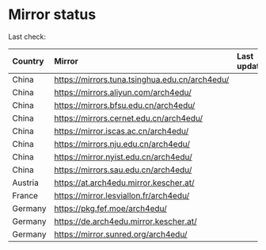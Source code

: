 <script src="./time.js"></script>
# Mirror status
Last check: <script type="text/javascript">localize(1716351811.714536);</script>

|Country|Mirror|Last update|
|:------|:-----|:----------|
|China|https://mirrors.tuna.tsinghua.edu.cn/arch4edu/|<script type="text/javascript">localize(1716316511);</script>|
|China|https://mirrors.aliyun.com/arch4edu/|<script type="text/javascript">localize(1716316511);</script>|
|China|https://mirrors.bfsu.edu.cn/arch4edu/|<script type="text/javascript">localize(1716316511);</script>|
|China|https://mirrors.cernet.edu.cn/arch4edu/|<script type="text/javascript">localize(1716316511);</script>|
|China|https://mirror.iscas.ac.cn/arch4edu/|<script type="text/javascript">localize(1716316511);</script>|
|China|https://mirrors.nju.edu.cn/arch4edu/|<script type="text/javascript">localize(1716230009);</script>|
|China|https://mirror.nyist.edu.cn/arch4edu/|<script type="text/javascript">localize(1716273571);</script>|
|China|https://mirrors.sau.edu.cn/arch4edu/|<script type="text/javascript">localize(1716316511);</script>|
|Austria|https://at.arch4edu.mirror.kescher.at/|<script type="text/javascript">localize(1716316511);</script>|
|France|https://mirror.lesviallon.fr/arch4edu/|<script type="text/javascript">localize(1716316511);</script>|
|Germany|https://pkg.fef.moe/arch4edu/|<script type="text/javascript">localize(1716316511);</script>|
|Germany|https://de.arch4edu.mirror.kescher.at/|<script type="text/javascript">localize(1716316511);</script>|
|Germany|https://mirror.sunred.org/arch4edu/|<script type="text/javascript">localize(1716316511);</script>|

<script src="./tablefilter/tablefilter.js"></script>
<script src="./table.js"></script>